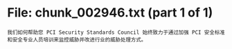 ﻿# File: chunk_002946.txt (part 1 of 1)
```
我们如何帮助您 PCI Security Standards Council 始终致力于通过加强 PCI 安全标准和安全专业人员培训来监控威胁并改进行业的威胁处理方式。
```

